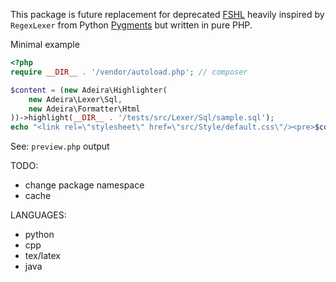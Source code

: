 This package is future replacement for deprecated [FSHL](https://github.com/kukulich/fshl) heavily inspired by `RegexLexer` from Python [Pygments](http://pygments.org/) but written in pure PHP.

Minimal example

```php
<?php
require __DIR__ . '/vendor/autoload.php'; // composer

$content = (new Adeira\Highlighter(
	new Adeira\Lexer\Sql,
	new Adeira\Formatter\Html
))->highlight(__DIR__ . '/tests/src/Lexer/Sql/sample.sql');
echo "<link rel=\"stylesheet\" href=\"src/Style/default.css\"/><pre>$content</pre>";
```

See: `preview.php` output

TODO:
- change package namespace
- cache

LANGUAGES:
- python
- cpp
- tex/latex
- java
